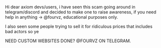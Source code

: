 Hi dear axiom devs/users, i have seen this scam going around in telegram/discord and decided to make one to raise awareness, if you need help in anything -> @fourvz, educational purposes only.

I also seen some people trying to sell it for ridiculous prices that includes bad actors so ye


NEED CUSTOM WEBSITES DONE? @FOURVZ ON TELEGRAM.
